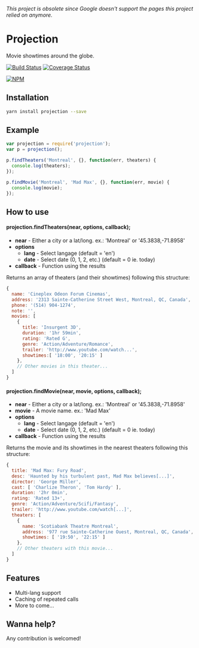 *This project is obsolete since Google doesn't support the pages this project relied on anymore.*

# Projection
Movie showtimes around the globe.

[![Build Status](https://img.shields.io/travis/anault/projection.svg?style=flat-square)](https://travis-ci.org/anault/projection)
[![Coverage Status](https://img.shields.io/coveralls/anault/projection.svg?style=flat-square)](https://coveralls.io/r/anault/projection)

[![NPM](https://nodei.co/npm/projection.png)](https://nodei.co/npm/projection/)

## Installation
```bash
yarn install projection --save
```

## Example
```javascript
var projection = require('projection');
var p = projection();

p.findTheaters('Montreal', {}, function(err, theaters) {
  console.log(theaters);
});

p.findMovie('Montreal', 'Mad Max', {}, function(err, movie) {
  console.log(movie);
});
```

## How to use
#### projection.findTheaters(near, options, callback);
- **near** - Either a city or a lat/long. ex.: 'Montreal' or '45.3838,-71.8958'
- **options**
  - **lang** - Select langage (default = 'en')
  - **date** - Select date (0, 1, 2, etc.) (default = 0 ie. today)
- **callback** - Function using the results

Returns an array of theaters (and their showtimes) following this structure:
```javascript
{  
  name: 'Cineplex Odeon Forum Cinemas',
  address: '2313 Sainte-Catherine Street West, Montreal, QC, Canada',
  phone: '(514) 904-1274',
  note: '',
  movies: [  
    {  
      title: 'Insurgent 3D',
      duration: '1hr 59min',
      rating: 'Rated G',
      genre: 'Action/Adventure/Romance',
      trailer: 'http://www.youtube.com/watch...',
      showtimes:[ '18:00', '20:15' ]
    },
    // Other movies in this theater...
  ]
}
```
#### projection.findMovie(near, movie, options, callback);
- **near** - Either a city or a lat/long. ex.: 'Montreal' or '45.3838,-71.8958'
- **movie** - A movie name. ex.: 'Mad Max'
- **options**
  - **lang** - Select langage (default = 'en')
  - **date** - Select date (0, 1, 2, etc.) (default = 0 ie. today)
- **callback** - Function using the results

Returns the movie and its showtimes in the nearest theaters following this structure:
```javascript
{  
  title: 'Mad Max: Fury Road',
  desc: 'Haunted by his turbulent past, Mad Max believes[...]',
  director: 'George Miller',
  cast: [ 'Charlize Theron', 'Tom Hardy' ],
  duration: '2hr 0min',
  rating: 'Rated 13+',
  genre: 'Action/Adventure/Scifi/Fantasy',
  trailer: 'http://www.youtube.com/watch[...]',
  theaters: [  
    {  
      name: 'Scotiabank Theatre Montreal',
      address: '977 rue Sainte-Catherine Ouest, Montreal, QC, Canada',
      showtimes: [ '19:50', '22:15' ]
    },
    // Other theaters with this movie...
  ]
}
```

## Features
- Multi-lang support
- Caching of repeated calls
- More to come...

## Wanna help?
Any contribution is welcomed!
